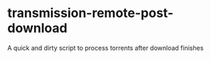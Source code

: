 # transmission-remote-post-download
A quick and dirty script to process torrents after download finishes
